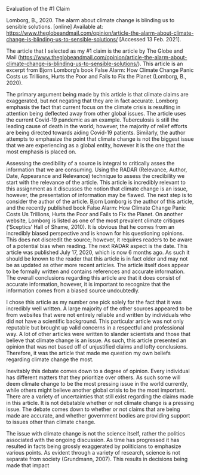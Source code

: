 
Evaluation of the #1 Claim

Lomborg, B., 2020. The alarm about climate change is blinding us to sensible solutions. [online] Available at: <https://www.theglobeandmail.com/opinion/article-the-alarm-about-climate-change-is-blinding-us-to-sensible-solutions/> [Accessed 13 Feb. 2021].

The article that I selected as my #1 claim is the article by The Globe and Mail (https://www.theglobeandmail.com/opinion/article-the-alarm-about-climate-change-is-blinding-us-to-sensible-solutions/). This article is an excerpt from Bjorn Lomborg’s book False Alarm: How Climate Change Panic Costs us Trillions, Hurts the Poor and Fails to Fix the Planet (Lomborg, B., 2020). 

The primary argument being made by this article is that climate claims are exaggerated, but not negating that they are in fact accurate. Lomborg emphasis the fact that current focus on the climate crisis is resulting in attention being deflected away from other global issues. The article uses the current Covid-19 pandemic as an example. Tuberculosis is still the leading cause of death in the world; however, the majority of relief efforts are being directed towards aiding Covid-19 patients. Similarly, the author attempts to emphasize the point that climate change is not the biggest issue that we are experiencing as a global entity, however it is the one that the most emphasis is placed on.

Assessing the credibility of a source is integral to critically asses the information that we are consuming. Using the RADAR (Relevance, Author, Date, Appearance and Relevance) technique to assess the credibility we start with the relevance of the article. This article is incredibly relevant to this assignment as it discusses the notion that climate change is an issue, however, the presentation of information may be flawed. The next step is to consider the author of the article. Bjorn Lomborg is the author of this article, and the recently published book False Alarm: How Climate Change Panic Costs Us Trillions, Hurts the Poor and Fails to Fix the Planet. On another website, Lomborg is listed as one of the most prevalent climate critiques (‘Sceptics’ Hall of Shame, 2010). It is obvious that he comes from an incredibly biased perspective and is known for his questioning opinions. This does not discredit the source; however, it requires readers to be aware of a potential bias when reading. The next RADAR aspect is the date. This article was published July 17, 2020, which is now 6 months ago. As such it should be known to the reader that this article is in fact older and may not be as updated as other more recent articles. The article itself does appear to be formally written and contains references and accurate information.  The overall conclusions regarding this article are that it does consist of accurate information, however, it is important to recognize that the information comes from a biased source undoubtedly. 

I chose this article as my number one pick solely for the fact that it was incredibly well written. A large majority of the other sources appeared to be from websites that were not entirely reliable and written by individuals who did not have a scientific background. This particular article was not only reputable but brought up valid concerns in a respectful and professional way. A lot of other articles were written to slander scientists and those that believe that climate change is an issue. As such, this article presented an opinion that was not based off of unjustified claims and lofty conclusions. Therefore, it was the article that made me question my own beliefs regarding climate change the most.

Inevitably this debate comes down to a degree of opinion. Every individual has different matters that they prioritize over others. As such some will deem climate change to be the most pressing issue in the world currently, while others might believe another global crisis to be the most important. There are a variety of uncertainties that still exist regarding the claims made in this article. It is not debatable whether or not climate change is a pressing issue. The debate comes down to whether or not claims that are being made are accurate, and whether government bodies are providing support to issues other than climate change.

The issue with climate change is not the science itself, rather the politics associated with the ongoing discussion. As time has progressed it has resulted in facts being grossly exaggerated by politicians to emphasize various points. As evident through a variety of research, science is not separate from society (Grundmann, 2007). This results in decisions being made that impact 

